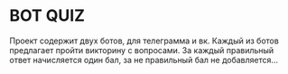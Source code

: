 # BOT QUIZ

 Проект содержит двух ботов, для телеграмма и вк. Каждый из ботов предлагает пройти викторину с вопросами. За каждый
правильный ответ начисляется один бал, за не правильный бал не добавляется...

